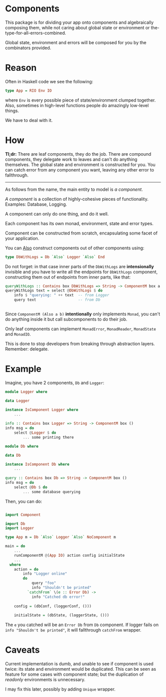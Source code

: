 
# Components

This package is for dividing your app onto components and algebraically composing them,
while not caring about global state or environment or the-type-for-all-errors-combined.

Global state, environment and errors will be composed for you by the combinators provided.

# Reason

Often in Haskell code we see the following:
```haskell
type App = RIO Env IO
```
where `Env` is every possible piece of state/environment clumped together.
Also, sometimes in high-level functions people do amazingly low-level things.

We have to deal with it.

# How

**Tl;dr:** There are leaf components, they do the job. There are compound components, they delegate work to leaves and can't do anything themselves.
The global state and environment is constructed for you. You can catch error from any component you want, leaving any other error to fallthrough.

---

As follows from the name, the main entity to model is _a component_.

_A component_ is a collection of highly-cohesive pieces of functionality.
Examples: Database, Logging.

A component can only do one thing, and do it well.

Each component has its own monad, environment, state and error types.

Component can be constructed from scratch, encapsulating some facet of your application.

You can [Also](./src/Component/Find.hs) construct components out of other components using:
```haskell
type DbWithLogs = Db `Also` Logger `Also` End
```
Do not forget: in that case inner parts of the `DbWithLogs` are **intensionally** invisible and you have
to write all the endpoints for `DbWithLogs` component, constructing them out of endpoints from
inner parts, like that:
```haskell
queryWithLogs :: Contains box DbWithLogs => String -> ComponentM box a
queryWithLogs text = select @DbWithLogs $ do
    info $ "querying: " ++ text  -- from Logger
    query text                   -- from Db
    
```
Since `ComponentM (Also a b)` **intentionally** only implements `Monad`,
you can't do anything inside it but call subcomponents to do their job.

Only leaf components can implement `MonadError`, `MonadReader`, `MonadState` and `MonadIO`.

This is done to stop developers from breaking through abstraction layers. Remember: delegate.

# Example

Imagine, you have 2 components, `Db` and `Logger`:

```haskell
module Logger where

data Logger

instance IsComponent Logger where
    ...
    
info :: Contains box Logger => String -> ComponentM box ()
info msg = do
    select @Logger $ do
        ... some printing there

```

```haskell
module Db where

data Db

instance IsComponent Db where
    ...
    
query :: Contains box Db => String -> ComponentM box ()
info msg = do
    select @Db $ do
        ... some database querying
```

Then, you can do:

```haskell

import Component

import Db
import Logger

type App m = Db `Also` Logger `Also` NoComponent m

main = do
    ...
    runComponentM @(App IO) action config initialState
    ...
  where
    action = do
        info "Logger online"
        do
            query "foo"
            info "Shouldn't be printed"
          `catchFrom` \(e :: Error Db) ->
            info "Catched db error!"
    
    config = (dbConf, (loggerConf, ()))
    
    initialState = (dbState, (loggerState, ()))
```

The `e` you catched will be an `Error Db` from `Db` component.
If logger fails on `info "Shouldn't be printed"`, it will fallthrough `catchFrom` wrapper.

# Caveats

Current implementation is dumb, and unable to see if component is used twice: its state and environment would be duplicated.
This can be seen as feature for some cases with component state; but the duplication of _readonly_ environments is unnecessary.

I may fix this later, possibly by adding `Unique` wrapper.
